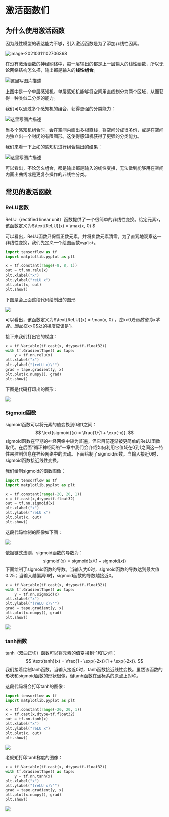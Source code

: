 # 激活函数们

## 为什么使用激活函数

因为线性模型的表达能力不够，引入激活函数是为了添加非线性因素。

![image-20210311102706368](src/activation-functions/image-20210311102706368.png)

在没有激活函数的神经网络中，每一层输出的都是上一层输入的线性函数，所以无论网络结构怎么搭，输出都是输入的**线性组合**。

![这里写图片描述](src/activation-functions/2e83b4403f21654cd9147f13ecfaf799_b.png)

上图中是一个单层感知机。单层感知机能够将空间用直线划分为两个区域，从而获得一种类似二分类的能力。

我们可以通过多个感知机的组合，获得更强的分类能力：

![这里写图片描述](src/activation-functions/ef7eb0f56730058e1100dd6605eb2a25_b.png)

当多个感知机组合时，会在空间内画出多根直线，将空间分成很多份，或是在空间内独立出一个封闭的有限图形。这使得感知机获得了更强的分类能力。

我们来看一下上如的感知机进行组合输出的结果：

![这里写图片描述](src/activation-functions/7c6e12aed30bf315eed8df6476d7ef7b_b.png)

可以看出，不论怎么组合，都是输出都是输入的线性变换，无法做到能够用在空间内画出曲线或是更复杂操作的非线性分类。

## 常见的激活函数

### ReLU函数

ReLU（rectified linear unit）函数提供了一个很简单的非线性变换。给定元素x，该函数定义为$\text{ReLU}(x) = \max(x, 0) $

可以看出，ReLU函数只保留正数元素，并将负数元素清零。为了直观地观察这一非线性变换，我们先定义一个绘图函数`xyplot`。

```python
import tensorflow as tf
import matplotlib.pyplot as plt

x = tf.constant(range(-8, 8, 1))
out = tf.nn.relu(x)
plt.xlabel("x")
plt.ylabel("reLU x")
plt.plot(x, out)
plt.show()
```

下图是会上面这段代码绘制出的图形

![](src/activation-functions/myplot.png)

可以看出，该函数定义为$\text{ReLU}(x) = \max(x, 0) $，在$x>0$处函数值为$x$本身。因此在$x>0$处的梯度应该是1。

接下来我们打出它的梯度：

```python
x = tf.Variable(tf.cast(x, dtype=tf.float32))
with tf.GradientTape() as tape:
    y = tf.nn.relu(x)
plt.xlabel("x")
plt.ylabel("(reLU x)\'")
grad = tape.gradient(y, x)
plt.plot(x.numpy(), grad)
plt.show()
```

下图是代码打印出的图形：

![](src/activation-functions/relugrad.png)

### Sigmoid函数

sigmoid函数可以将元素的值变换到0和1之间：
$$
\text{sigmoid}(x) = \frac{1}{1 + \exp(-x)}.
$$
sigmoid函数在早期的神经网络中较为普遍，但它目前逐渐被更简单的ReLU函数取代。在后面“循环神经网络”一章中我们会介绍如何利用它值域在0到1之间这一特性来控制信息在神经网络中的流动。下面绘制了sigmoid函数。当输入接近0时，sigmoid函数接近线性变换。

我们绘制sigmoid的函数图像：

```python
import tensorflow as tf
import matplotlib.pyplot as plt

x = tf.constant(range(-20, 20, 1))
x = tf.cast(x,dtype=tf.float32)
out = tf.nn.sigmoid(x)
plt.xlabel("x")
plt.ylabel("reLU x")
plt.plot(x, out)
plt.show()
```

这段代码绘制的图像如下图：

![](src/activation-functions/sigmoid.png)

依据链式法则，sigmoid函数的导数为：
$$
\text{sigmoid}'(x) = \text{sigmoid}(x)\left(1-\text{sigmoid}(x)\right)
$$
下面绘制了sigmoid函数的导数。当输入为0时，sigmoid函数的导数达到最大值0.25；当输入越偏离0时，sigmoid函数的导数越接近0。

```python
x = tf.Variable(tf.cast(x, dtype=tf.float32))
with tf.GradientTape() as tape:
    y = tf.nn.sigmoid(x)
plt.xlabel("x")
plt.ylabel("(reLU x)\'")
grad = tape.gradient(y, x)
plt.plot(x.numpy(), grad)
plt.show()
```

![](src/activation-functions/sigmoidgrad.png)



### tanh函数

tanh（双曲正切）函数可以将元素的值变换到-1和1之间：
$$
\text{tanh}(x) = \frac{1 - \exp(-2x)}{1 + \exp(-2x)}.
$$
我们接着绘制tanh函数。当输入接近0时，tanh函数接近线性变换。虽然该函数的形状和sigmoid函数的形状很像，但tanh函数在坐标系的原点上对称。

这段代码将会打印tanh的图像：

```python
import tensorflow as tf
import matplotlib.pyplot as plt

x = tf.constant(range(-20, 20, 1))
x = tf.cast(x,dtype=tf.float32)
out = tf.nn.tanh(x)
plt.xlabel("x")
plt.ylabel("reLU x")
plt.plot(x, out)
plt.show()
```

![](src/activation-functions/tanh.png)

老规矩打印tanh梯度的图像：

```python
x = tf.Variable(tf.cast(x, dtype=tf.float32))
with tf.GradientTape() as tape:
    y = tf.nn.tanh(x)
plt.xlabel("x")
plt.ylabel("(reLU x)\'")
grad = tape.gradient(y, x)
plt.plot(x.numpy(), grad)
plt.show()
```

![](src/activation-functions/tahngard.png)